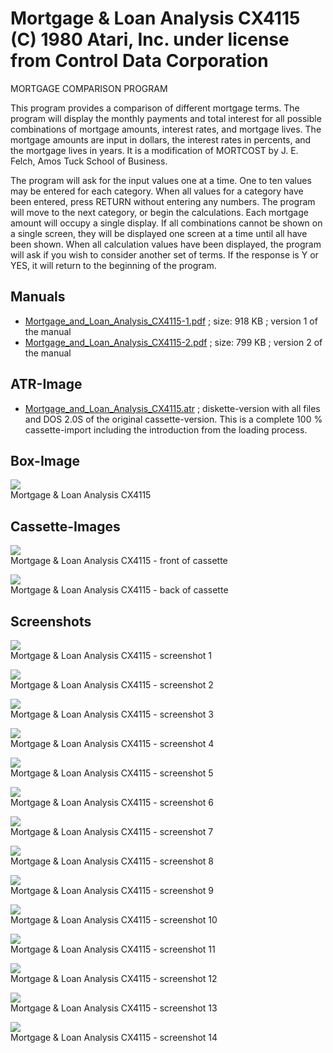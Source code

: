 # Mortgage & Loan Analysis CX4115 (C) 1980 Atari, Inc. under license from Control Data Corporation  
MORTGAGE COMPARISON PROGRAM  
  
This program provides a comparison of different mortgage terms. The program will display the monthly payments and total interest for all possible combinations of mortgage amounts, interest rates, and mortgage lives. The mortgage amounts are input in dollars, the interest rates in percents, and the mortgage lives in years. It is a modification of MORTCOST by J. E. Felch, Amos Tuck School of Business.  
  
The program will ask for the input values one at a time. One to ten values may be entered for each category. When all values for a category have been entered, press RETURN without entering any numbers. The program will move to the next category, or begin the calculations. Each mortgage amount will occupy a single display. If all combinations cannot be shown on a single screen, they will be displayed one screen at a time until all have been shown. When all calculation values have been displayed, the program will ask if you wish to consider another set of terms. If the response is Y or YES, it will return to the beginning of the program.  
## Manuals  
- [Mortgage_and_Loan_Analysis_CX4115-1.pdf](attachments/Mortgage_and_Loan_Analysis_CX4115-1.pdf) ; size: 918 KB ; version 1 of the manual  
- [Mortgage_and_Loan_Analysis_CX4115-2.pdf](attachments/Mortgage_and_Loan_Analysis_CX4115-2.pdf) ; size: 799 KB ; version 2 of the manual  
## ATR-Image  
- [Mortgage_and_Loan_Analysis_CX4115.atr](attachments/Mortgage_and_Loan_Analysis_CX4115.atr) ; diskette-version with all files and DOS 2.0S of the original cassette-version. This is a complete 100 % cassette-import including the introduction from the loading process.  
## Box-Image  
![](attachments/Cover.jpg)  
Mortgage & Loan Analysis CX4115  
## Cassette-Images  
![](attachments/tape_cover.jpg)  
Mortgage & Loan Analysis CX4115 - front of cassette  
  
![](attachments/tape_back.jpg)  
Mortgage & Loan Analysis CX4115 - back of cassette  
## Screenshots  
![](attachments/Mortgage_and_Loan_Analysis_CX4115-01.jpg)  
Mortgage & Loan Analysis CX4115 - screenshot 1  
  
![](attachments/Mortgage_and_Loan_Analysis_CX4115-02.jpg)  
Mortgage & Loan Analysis CX4115 - screenshot 2  
  
![](attachments/Mortgage_and_Loan_Analysis_CX4115-03.jpg)  
Mortgage & Loan Analysis CX4115 - screenshot 3  
  
![](attachments/Mortgage_and_Loan_Analysis_CX4115-04.jpg)  
Mortgage & Loan Analysis CX4115 - screenshot 4  
  
![](attachments/Mortgage_and_Loan_Analysis_CX4115-05.jpg)  
Mortgage & Loan Analysis CX4115 - screenshot 5  
  
![](attachments/Mortgage_and_Loan_Analysis_CX4115-06.jpg)  
Mortgage & Loan Analysis CX4115 - screenshot 6  
  
![](attachments/Mortgage_and_Loan_Analysis_CX4115-07.jpg)  
Mortgage & Loan Analysis CX4115 - screenshot 7  
  
![](attachments/Mortgage_and_Loan_Analysis_CX4115-08.jpg)  
Mortgage & Loan Analysis CX4115 - screenshot 8  
  
![](attachments/Mortgage_and_Loan_Analysis_CX4115-09.jpg)  
Mortgage & Loan Analysis CX4115 - screenshot 9  
  
![](attachments/Mortgage_and_Loan_Analysis_CX4115-10.jpg)  
Mortgage & Loan Analysis CX4115 - screenshot 10  
  
![](attachments/Mortgage_and_Loan_Analysis_CX4115-11.jpg)  
Mortgage & Loan Analysis CX4115 - screenshot 11  
  
![](attachments/Mortgage_and_Loan_Analysis_CX4115-12.jpg)  
Mortgage & Loan Analysis CX4115 - screenshot 12  
  
![](attachments/Mortgage_and_Loan_Analysis_CX4115-13.jpg)  
Mortgage & Loan Analysis CX4115 - screenshot 13  
  
![](attachments/Mortgage_and_Loan_Analysis_CX4115-14.jpg)  
Mortgage & Loan Analysis CX4115 - screenshot 14  
